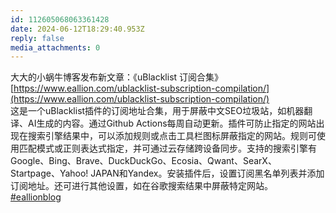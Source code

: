 ```yaml
---
id: 112605068063361428
date: 2024-06-12T18:29:40.953Z
reply: false
media_attachments: 0
---
```


大大的小蜗牛博客发布新文章：《uBlacklist 订阅合集》[https://www.eallion.com/ublacklist-subscription-compilation/](https://www.eallion.com/ublacklist-subscription-compilation/)  
这是一个uBlacklist插件的订阅地址合集，用于屏蔽中文SEO垃圾站，如机器翻译、AI生成的内容。通过Github Actions每周自动更新。插件可防止指定的网站出现在搜索引擎结果中，可以添加规则或点击工具栏图标屏蔽指定的网站。规则可使用匹配模式或正则表达式指定，并可通过云存储跨设备同步。支持的搜索引擎有Google、Bing、Brave、DuckDuckGo、Ecosia、Qwant、SearX、Startpage、Yahoo! JAPAN和Yandex。安装插件后，设置订阅黑名单列表并添加订阅地址。还可进行其他设置，如在谷歌搜索结果中屏蔽特定网站。  
[#eallionblog](https://e5n.cc/tags/eallionblog)


